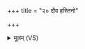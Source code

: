 +++
title = "२० दौव हस्तिनो"

+++
<details><summary>मूलम् (VS)</summary>

दौव॑ ह॒स्तिनो॑ दृ॒ती ॥
</details>
